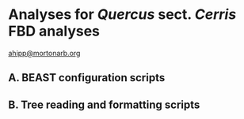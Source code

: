 # Analyses for _Quercus_ sect. _Cerris_ FBD analyses
ahipp@mortonarb.org

## A. BEAST configuration scripts

## B. Tree reading and formatting scripts
